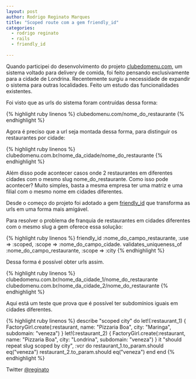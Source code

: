 ```yaml
---
layout: post
author: Rodrigo Reginato Marques
title: "Scoped route com a gem friendly_id"
categories:
  - rodrigo reginato
  - rails
  - friendly_id
 
---
```


Quando participei do desenvolvimento do projeto [clubedomenu.com](http://clubedomenu.com), um sistema voltado para delivery de comida, foi feito pensando exclusivamente para a cidade de Londrina.
Recentemente surgiu a necessidade de expandir o sistema para outras localidades.
Feito um estudo das funcionalidades existentes.
<!--more-->

Foi visto que as urls do sistema foram contruídas dessa forma:

{% highlight ruby linenos %}
clubedomenu.com/nome_do_restaurante
{% endhighlight %}

Agora é preciso que a url seja montada dessa forma, para distinguir os restaurantes por cidade:

{% highlight ruby linenos %}
clubedomenu.com.br/nome_da_cidade/nome_do_restaurante
{% endhighlight %}

Além disso pode acontecer casos onde 2 restaurantes em diferentes cidades com o mesmo slug nome_do_restaurante. Como isso pode acontecer? Muito simples, basta a mesma empresa ter uma matriz e uma filial com o mesmo nome em cidades diferentes.

Desde o começo do projeto foi adotado a gem [friendly_id](https://github.com/norman/friendly_id) que transforma as urls em uma forma mais amigável.

Para resolver o problema de franquia de restaurantes em cidades diferentes com o mesmo slug a gem oferece essa solução:

{% highlight ruby linenos %}
friendly_id :nome_do_campo_restaurante, :use => :scoped, :scope => :nome_do_campo_cidade.
validates_uniqueness_of :nome_do_campo_restaurante, :scope => :city
{% endhighlight %}

Dessa forma é possível obter urls assim.

{% highlight ruby linenos %}
clubedomenu.com.br/nome_da_cidade_1/nome_do_restaurante
clubedomenu.com.br/nome_da_cidade_2/nome_do_restaurante
{% endhighlight %}

Aqui está um teste que prova que é possível ter subdomínios iguais em cidades diferentes.

{% highlight ruby linenos %}
describe "scoped city" do
    let!(:restaurant_1) { FactoryGirl.create(:restaurant, name: "Pizzaria Boa", city: "Maringa", subdomain: "veneza") }
    let!(:restaurant_2) { FactoryGirl.create(:restaurant, name: "Pizzaria Boa", city: "Londrina", subdomain: "veneza") }
    it "should repeat slug scoped by city", :vcr do
      restaurant_1.to_param.should eq("veneza")
      restaurant_2.to_param.should eq("veneza")
    end
end
{% endhighlight %}

Twitter [@reginato](http://twitter.com/reginato)
